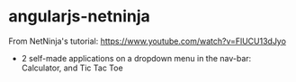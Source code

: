 # angularjs-netninja

From NetNinja's tutorial: https://www.youtube.com/watch?v=FlUCU13dJyo 
+ 2 self-made applications on a dropdown menu in the nav-bar: Calculator, and Tic Tac Toe
